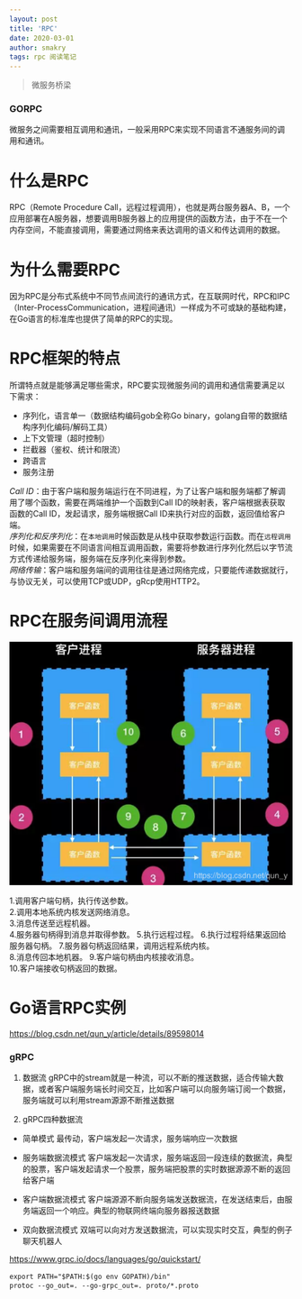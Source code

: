 ```yaml
---
layout: post
title: 'RPC'
date: 2020-03-01
author: smakry
tags: rpc 阅读笔记
---
```


> 微服务桥梁

### GORPC

微服务之间需要相互调用和通讯，一般采用RPC来实现不同语言不通服务间的调用和通讯。  

什么是RPC
========
RPC（Remote Procedure Call，远程过程调用），也就是两台服务器A、B，一个应用部署在A服务器，想要调用B服务器上的应用提供的函数方法，由于不在一个内存空间，不能直接调用，需要通过网络来表达调用的语义和传达调用的数据。  

为什么需要RPC
===========
因为RPC是分布式系统中不同节点间流行的通讯方式，在互联网时代，RPC和IPC（Inter-ProcessCommunication，进程间通讯）一样成为不可或缺的基础构建，在Go语言的标准库也提供了简单的RPC的实现。

RPC框架的特点  
===========
所谓特点就是能够满足哪些需求，RPC要实现微服务间的调用和通信需要满足以下需求：  
- 序列化，语言单一（数据结构编码gob全称Go binary，golang自带的数据结构序列化编码/解码工具）  
- 上下文管理（超时控制）  
- 拦截器（鉴权、统计和限流）
- 跨语言
- 服务注册  

*Call ID*：由于客户端和服务端运行在不同进程，为了让客户端和服务端都了解调用了哪个函数，需要在两端维护一个函数到Call ID的映射表，客户端根据表获取函数的Call ID，发起请求，服务端根据Call ID来执行对应的函数，返回值给客户端。  
*序列化和反序列化*：在`本地调用`时候函数是从栈中获取参数运行函数。而在`远程调用`时候，如果需要在不同语言间相互调用函数，需要将参数进行序列化然后以字节流方式传递给服务端，服务端在反序列化来得到参数。  
*网络传输*：客户端和服务端间的调用往往是通过网络完成，只要能传递数据就行，与协议无关，可以使用TCP或UDP，gRcp使用HTTP2。  

RPC在服务间调用流程
================

![RPC在服务间调用流程](https://github.com/smakry/smakry.github.io/raw/master/imags/RPC%E5%9C%A8%E6%9C%8D%E5%8A%A1%E9%97%B4%E8%B0%83%E7%94%A8%E6%B5%81%E7%A8%8B.png)

1.调用客户端句柄，执行传送参数。  
2.调用本地系统内核发送网络消息。  
3.消息传送至远程机器。   
4.服务器句柄得到消息并取得参数。
5.执行远程过程。
6.执行过程将结果返回给服务器句柄。
7.服务器句柄返回结果，调用远程系统内核。  
8.消息传回本地机器。
9.客户端句柄由内核接收消息。  
10.客户端接收句柄返回的数据。  

Go语言RPC实例
===========
<https://blog.csdn.net/qun_y/article/details/89598014> 


### gRPC

1. 数据流
gRPC中的stream就是一种流，可以不断的推送数据，适合传输大数据，或者客户端服务端长时间交互，比如客户端可以向服务端订阅一个数据，服务端就可以利用stream源源不断推送数据


2. gRPC四种数据流
- 简单模式
最传动，客户端发起一次请求，服务端响应一次数据

- 服务端数据流模式
客户端发起一次请求，服务端返回一段连续的数据流，典型的股票，客户端发起请求一个股票，服务端把股票的实时数据源源不断的返回给客户端

- 客户端数据流模式
客户端源源不断向服务端发送数据流，在发送结束后，由服务端返回一个响应。典型的物联网终端向服务器报送数据

- 双向数据流模式
双端可以向对方发送数据流，可以实现实时交互，典型的例子聊天机器人


https://www.grpc.io/docs/languages/go/quickstart/

```shell
export PATH="$PATH:$(go env GOPATH)/bin"
protoc --go_out=. --go-grpc_out=. proto/*.proto
```























